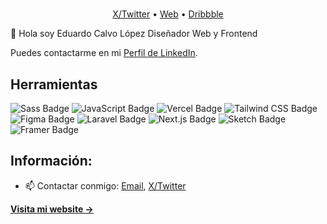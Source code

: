 <!--<p align="center">
  <img src="" width="1280" title="Readme Banner">
</p>-->

#

<p align="center">
  <a href="https://x.com/educalvolpz">X/Twitter</a> •
  <a href="https://educalvolopez.com">Web</a> •
  <a href="https://dribbble.com/educlopez93">Dribbble</a>
  <br />
</p>

👋 Hola soy Eduardo Calvo López Diseñador Web y Frontend

Puedes contactarme en mi [Perfil de LinkedIn](https://www.linkedin.com/in/educlopez/).

## Herramientas
![Sass Badge](https://img.shields.io/badge/Sass-C69?logo=sass&logoColor=fff&style=flat)
![JavaScript Badge](https://img.shields.io/badge/JavaScript-F7DF1E?logo=javascript&logoColor=000&style=flat)
![Vercel Badge](https://img.shields.io/badge/Vercel-000?logo=vercel&logoColor=fff&style=flat)
![Tailwind CSS Badge](https://img.shields.io/badge/Tailwind%20CSS-06B6D4?logo=tailwindcss&logoColor=fff&style=flat)
![Figma Badge](https://img.shields.io/badge/Figma-F24E1E?logo=figma&logoColor=fff&style=flat)
![Laravel Badge](https://img.shields.io/badge/Laravel-FF2D20?logo=laravel&logoColor=fff&style=flat)
![Next.js Badge](https://img.shields.io/badge/Next.js-000?logo=nextdotjs&logoColor=fff&style=flat)
![Sketch Badge](https://img.shields.io/badge/Sketch-F7B500?logo=sketch&logoColor=fff&style=flat)
![Framer Badge](https://img.shields.io/badge/Framer-05F?logo=framer&logoColor=fff&style=flat)

## Información:

- 📫 Contactar conmigo: [Email](educlopez93@gmail.com), [X/Twitter](https://x.com/educalvolpz)

**[Visita mi website &rarr;](https://educalvolopez.com/)**
